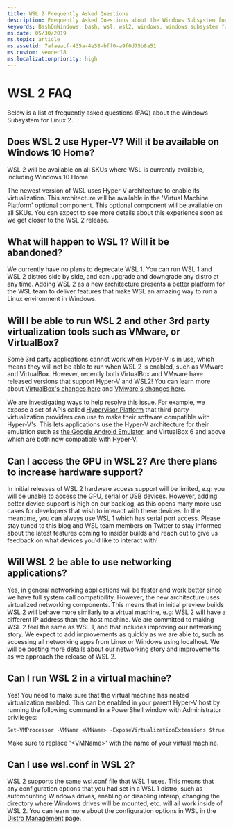 ```yaml
---
title: WSL 2 Frequently Asked Questions
description: Frequently Asked Questions about the Windows Subsystem for Linux 2
keywords: BashOnWindows, bash, wsl, wsl2, windows, windows subsystem for linux, windowssubsystem, ubuntu, debian, suse, windows 10, install
ms.date: 05/30/2019
ms.topic: article
ms.assetid: 7afaeacf-435a-4e58-bff0-a9f0d75b8a51
ms.custom: seodec18
ms.localizationpriority: high
---
```


# WSL 2 FAQ

Below is a list of frequently asked questions (FAQ) about the Windows Subsystem for Linux 2.

## Does WSL 2 use Hyper-V? Will it be available on Windows 10 Home?

WSL 2 will be available on all SKUs where WSL is currently available, including Windows 10 Home.

The newest version of WSL uses Hyper-V architecture to enable its virtualization. This architecture will be available in the 'Virtual Machine Platform' optional component. This optional component will be available on all SKUs. You can expect to see more details about this experience soon as we get closer to the WSL 2 release.

## What will happen to WSL 1? Will it be abandoned?

We currently have no plans to deprecate WSL 1. You can run WSL 1 and WSL 2 distros side by side, and can upgrade and downgrade any distro at any time. Adding WSL 2 as a new architecture presents a better platform for the WSL team to deliver features that make WSL an amazing way to run a Linux environment in Windows.

## Will I be able to run WSL 2 and other 3rd party virtualization tools such as VMware, or VirtualBox?

Some 3rd party applications cannot work when Hyper-V is in use, which means they will not be able to run when WSL 2 is enabled, such as VMware and VirtualBox. However, recently both VirtualBox and VMware have released versions that support Hyper-V and WSL2! You can learn more about [VirtualBox's changes here][1] and [VMware's changes here][4].

We are investigating ways to help resolve this issue. For example, we expose a set of APIs called [Hypervisor Platform][2] that third-party virtualization providers can use to make their software compatible with Hyper-V's. This lets applications use the Hyper-V architecture for their emulation such as [the Google Android Emulator][3], and VirtualBox 6 and above which are both now compatible with Hyper-V.

## Can I access the GPU in WSL 2? Are there plans to increase hardware support?

In initial releases of WSL 2 hardware access support will be limited, e.g: you will be unable to access the GPU, serial or USB devices. However, adding better device support is high on our backlog, as this opens many more use cases for developers that wish to interact with these devices. In the meantime, you can always use WSL 1 which has serial port access. Please stay tuned to this blog and WSL team members on Twitter to stay informed about the latest features coming to insider builds and reach out to give us feedback on what devices you'd like to interact with!

## Will WSL 2 be able to use networking applications?

Yes, in general networking applications will be faster and work better since we have full system call compatibility. However, the new architecture uses virtualized networking components. This means that in initial preview builds WSL 2 will behave more similarly to a virtual machine, e.g: WSL 2 will have a different IP address than the host machine. We are committed to making WSL 2 feel the same as WSL 1, and that includes improving our networking story. We expect to add improvements as quickly as we are able to, such as accessing all networking apps from Linux or Windows using localhost. We will be posting more details about our networking story and improvements as we approach the release of WSL 2.

## Can I run WSL 2 in a virtual machine?

Yes! You need to make sure that the virtual machine has nested virtualization enabled. This can be enabled in your parent Hyper-V host by running the following command in a PowerShell window with Administrator privileges:

`Set-VMProcessor -VMName <VMName> -ExposeVirtualizationExtensions $true`

Make sure to replace '&lt;VMName&gt;' with the name of your virtual machine.

## Can I use wsl.conf in WSL 2?

WSL 2 supports the same wsl.conf file that WSL 1 uses. This means that any configuration options that you had set in a WSL 1 distro, such as automounting Windows drives, enabling or disabling interop, changing the directory where Windows drives will be mounted, etc. will all work inside of WSL 2. You can learn more about the configuration options in WSL in the [Distro Management](./wsl-config.md) page. 

 [1]: https://www.virtualbox.org/wiki/Changelog-6.0
 [2]: https://docs.microsoft.com/virtualization/api/
 [3]: https://devblogs.microsoft.com/visualstudio/hyper-v-android-emulator-support/
 [4]: https://blogs.vmware.com/workstation/2020/01/vmware-workstation-tech-preview-20h1.html